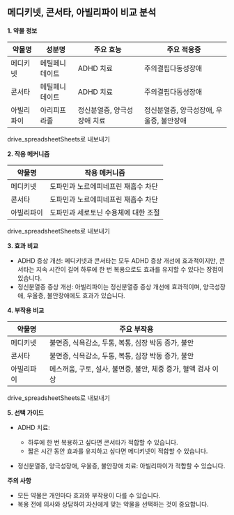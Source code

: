## 메디키넷, 콘서타, 아빌리파이 비교 분석

**1. 약물 정보**

|약물명|성분명|주요 효능|주요 적응증|
|---|---|---|---|
|메디키넷|메틸페니데이트|ADHD 치료|주의결핍다동성장애|
|콘서타|메틸페니데이트|ADHD 치료|주의결핍다동성장애|
|아빌리파이|아리피프라졸|정신분열증, 양극성장애 치료|정신분열증, 양극성장애, 우울증, 불안장애|

drive_spreadsheetSheets로 내보내기

**2. 작용 메커니즘**

|약물명|작용 메커니즘|
|---|---|
|메디키넷|도파민과 노르에피네프린 재흡수 차단|
|콘서타|도파민과 노르에피네프린 재흡수 차단|
|아빌리파이|도파민과 세로토닌 수용체에 대한 조절|

drive_spreadsheetSheets로 내보내기

**3. 효과 비교**

- ADHD 증상 개선: 메디키넷과 콘서타는 모두 ADHD 증상 개선에 효과적이지만, 콘서타는 지속 시간이 길어 하루에 한 번 복용으로도 효과를 유지할 수 있다는 장점이 있습니다.
- 정신분열증 증상 개선: 아빌리파이는 정신분열증 증상 개선에 효과적이며, 양극성장애, 우울증, 불안장애에도 효과가 있습니다.

**4. 부작용 비교**

|약물명|주요 부작용|
|---|---|
|메디키넷|불면증, 식욕감소, 두통, 복통, 심장 박동 증가, 불안|
|콘서타|불면증, 식욕감소, 두통, 복통, 심장 박동 증가, 불안|
|아빌리파이|메스꺼움, 구토, 설사, 불면증, 불안, 체중 증가, 혈액 검사 이상|

drive_spreadsheetSheets로 내보내기

**5. 선택 가이드**

- ADHD 치료:
    
    - 하루에 한 번 복용하고 싶다면 콘서타가 적합할 수 있습니다.
    - 짧은 시간 동안 효과를 유지하고 싶다면 메디키넷이 적합할 수 있습니다.
    
- 정신분열증, 양극성장애, 우울증, 불안장애 치료: 아빌리파이가 적합할 수 있습니다.

**주의 사항**

- 모든 약물은 개인마다 효과와 부작용이 다를 수 있습니다.
- 복용 전에 의사와 상담하여 자신에게 맞는 약물을 선택하는 것이 중요합니다.